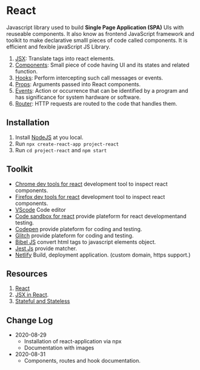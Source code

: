 # React

Javascript library used to build **Single Page Application (SPA)** UIs with reuseable components.
It also know as frontend JavaScript framework and toolkit to make declarative smalll pieces of code called components.
It is efficient and fexible javaScript JS Library.

  1. [JSX](https://github.com/arsibux/react-app/blob/main/docs/jsx.md): Translate tags into react elements.
  2. [Components](https://github.com/arsibux/react-app/blob/main/docs/components.md): Small piece of code having UI and its states and related function.
  3. [Hooks](https://github.com/arsibux/react-app/blob/main/docs/hooks.md): Perform intercepting such call messages or events.
  4. [Props](https://github.com/arsibux/react-app/blob/main/docs/props.md): Arguments passed into React components.
  5. [Events](https://github.com/arsibux/react-app/blob/main/docs/events.md): Action or occurrence that can be identified by a program and has significance for system hardware or software.
  6. [Router](https://github.com/arsibux/react-app/blob/main/docs/router.md): HTTP requests are routed to the code that handles them.

## Installation

  1. Install [NodeJS](https://nodejs.org/en/download/) at you local.
  2. Run `npx create-react-app project-react`
  3. Run `cd project-react` and `npm start`

## Toolkit

  - [Chrome dev tools for react](https://chrome.google.com/webstore/detail/react-developer-tools/fmkadmapgofadopljbjfkapdkoienihi?hl=en) development tool to inspect react components.
  - [Firefox dev tools for react](https://addons.mozilla.org/en-GB/firefox/addon/react-devtools/) development tool to inspect react components.
  - [VScode](https://code.visualstudio.com/download) Code editor
  - [Code sandbox for react](https://codesandbox.io/s/new?utm_source=dotnew) provide plateform for react developmentand testing.
  - [Codepen](https://codepen.io/) provide plateform for coding and testing.
  - [Glitch](https://glitch.com/) provide plateform for coding and testing.
  - [Bibel JS](https://babeljs.io/repl/) convert html tags to javascript elements object.
  - [Jest Js](https://jestjs.io) provide matcher.
  - [Netlify](https://www.netlify.com/) Build, deployment application. (custom domain, https support.)

## Resources

  1. [React](https://reactjs.org/docs/getting-started.html)
  2. [JSX in React](https://www.w3schools.com/react/react_jsx.asp).
  3. [Stateful and Stateless](https://programmingwithmosh.com/javascript/stateful-stateless-components-react/)

## Change Log

- 2020-08-29
  - Installation of react-application via npx
  - Documentation with images
- 2020-08-31
  - Components, routes and hook documentation.